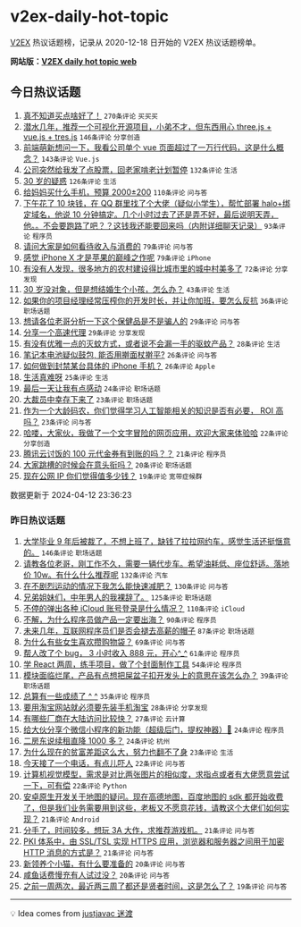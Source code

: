 # v2ex-daily-hot-topic

[V2EX](https://www.v2ex.com/) 热议话题榜，记录从 2020-12-18 日开始的 V2EX 热议话题榜单。

**网站版：[V2EX daily hot topic web](https://boojack.github.io/v2ex-daily-hot-topic-web/)**

## 今日热议话题

<!-- TODAY BEGIN -->

1. [真不知道买点啥好了！](https://www.v2ex.com/t/1031815) `270条评论` `买买买`
1. [潜水几年，推荐一个可视化开源项目，小弟不才，但东西用心 three.js + vue.js + tres.js](https://www.v2ex.com/t/1031827) `146条评论` `分享创造`
1. [前端萌新想问一下，我看公司单个 vue 页面超过了一万行代码，这是什么概念？](https://www.v2ex.com/t/1031826) `143条评论` `Vue.js`
1. [公司突然给我发了点股票，回老家啃老计划暂停](https://www.v2ex.com/t/1031908) `132条评论` `生活`
1. [30 岁的疑惑](https://www.v2ex.com/t/1031820) `126条评论` `生活`
1. [给妈妈买什么手机，预算 2000±200](https://www.v2ex.com/t/1031819) `110条评论` `问与答`
1. [下午花了 10 块钱，在 QQ 群里找了个大佬（疑似小学生），帮忙部署 halo+绑定域名，他说 10 分钟搞定。几个小时过去了还是弄不好，最后说明天弄，他。。不会要跑路了吧？？这钱我还能要回来吗（内附详细聊天记录）](https://www.v2ex.com/t/1032006) `93条评论` `程序员`
1. [请问大家是如何看待收入与消费的](https://www.v2ex.com/t/1031963) `79条评论` `问与答`
1. [感觉 iPhone X 才是苹果的巅峰之作呢](https://www.v2ex.com/t/1031835) `79条评论` `iPhone`
1. [有没有人发现，很多地方的农村建设得比城市里的城中村美多了](https://www.v2ex.com/t/1031890) `72条评论` `分享发现`
1. [30 岁没对象，但是想结婚生个小孩，怎么办？](https://www.v2ex.com/t/1032017) `43条评论` `生活`
1. [如果你的项目经理经常压榨你的开发时长，并让你加班，要怎么反抗](https://www.v2ex.com/t/1032012) `36条评论` `职场话题`
1. [想请各位老哥分析一下这个保健品是不是骗人的](https://www.v2ex.com/t/1031973) `29条评论` `问与答`
1. [分享一个高速代理](https://www.v2ex.com/t/1031954) `29条评论` `分享发现`
1. [有没有优雅一点的灭蚊方式，或者说不会漏一手的驱蚊产品？](https://www.v2ex.com/t/1031947) `28条评论` `生活`
1. [笔记本电池疑似鼓包, 能否用擀面杖擀平?](https://www.v2ex.com/t/1032055) `26条评论` `问与答`
1. [如何做到封禁某台具体的 iPhone 手机？](https://www.v2ex.com/t/1032044) `26条评论` `Apple`
1. [生活真难呀](https://www.v2ex.com/t/1032014) `25条评论` `生活`
1. [最后一天让我有点感动](https://www.v2ex.com/t/1031985) `24条评论` `职场话题`
1. [大裁员中幸存下来了](https://www.v2ex.com/t/1031849) `23条评论` `职场话题`
1. [作为一个大龄码农，你们觉得学习人工智能相关的知识是否有必要， ROI 高吗？](https://www.v2ex.com/t/1031816) `23条评论` `问与答`
1. [哈喽，大家伙，我做了一个文字冒险的网页应用，欢迎大家来体验哈](https://www.v2ex.com/t/1032008) `22条评论` `分享创造`
1. [腾讯云讨饭的 100 元代金券有到账的吗？？](https://www.v2ex.com/t/1031894) `21条评论` `程序员`
1. [大家跳槽的时候会在意头衔吗？](https://www.v2ex.com/t/1031853) `20条评论` `职场话题`
1. [现在公网 IP 你们觉得值多少钱？](https://www.v2ex.com/t/1032041) `19条评论` `宽带症候群`

数据更新于 2024-04-12 23:36:23

<!-- TODAY END -->

### 昨日热议话题

<!-- YESTERDAY BEGIN -->

1. [大学毕业 9 年后被裁了，不想上班了，缺钱了拉拉网约车，感觉生活还挺惬意的。](https://www.v2ex.com/t/1031505) `146条评论` `职场话题`
1. [请教各位老哥，刚工作不久，需要一辆代步车。希望油耗低、座位舒适。落地价 10w。有什么什么推荐呢](https://www.v2ex.com/t/1031562) `132条评论` `汽车`
1. [在不剧烈运动的情况下我怎么能快速减肥？](https://www.v2ex.com/t/1031605) `130条评论` `问与答`
1. [兄弟姐妹们，中年男人的我裸辞了。](https://www.v2ex.com/t/1031614) `125条评论` `职场话题`
1. [不停的弹出各种 iCloud 账号登录是什么情况？](https://www.v2ex.com/t/1031498) `110条评论` `iCloud`
1. [不解，为什么程序员做产品一定要出海？](https://www.v2ex.com/t/1031514) `90条评论` `程序员`
1. [未来几年，互联网程序员们是否会褪去高薪的帽子](https://www.v2ex.com/t/1031500) `87条评论` `职场话题`
1. [为什么有些女生喜欢攒购物袋？](https://www.v2ex.com/t/1031551) `69条评论` `问与答`
1. [帮人改了个 bug， 3 小时收入 888 元，开心^_^](https://www.v2ex.com/t/1031548) `61条评论` `程序员`
1. [学 React 两周，练手项目，做了个封面制作工具](https://www.v2ex.com/t/1031507) `54条评论` `程序员`
1. [模块面临烂尾，产品有点想把屎盆子扣开发头上的意思在该怎么办？](https://www.v2ex.com/t/1031705) `39条评论` `职场话题`
1. [总算有一些成绩了 ^ ^](https://www.v2ex.com/t/1031645) `35条评论` `程序员`
1. [要用淘宝网站就必须要先装手机淘宝](https://www.v2ex.com/t/1031533) `28条评论` `分享发现`
1. [有哪些厂商在大陆访问比较快？](https://www.v2ex.com/t/1031748) `27条评论` `云计算`
1. [给大伙分享个微信小程序的新功能（超级后门，提权神器）🤣](https://www.v2ex.com/t/1031676) `24条评论` `程序员`
1. [二房东说续租直降 1000 多？](https://www.v2ex.com/t/1031589) `24条评论` `杭州`
1. [为什么现在的贫富差距这么大，努力也翻不了身](https://www.v2ex.com/t/1031753) `23条评论` `生活`
1. [今天接了一个电话，有点儿吓人](https://www.v2ex.com/t/1031770) `22条评论` `问与答`
1. [计算机视觉模型，需求是对比两张图片的相似度，求指点或者有大佬愿意尝试一下，可有偿](https://www.v2ex.com/t/1031584) `22条评论` `Python`
1. [安卓原生开发关于地图的疑问。现在高德地图，百度地图的 sdk 都开始收费了，但是我们业务需要用到这些，老板又不愿意花钱，请教这个大佬们如何实现？](https://www.v2ex.com/t/1031702) `21条评论` `Android`
1. [分手了，时间较多，想玩 3A 大作，求推荐游戏机。](https://www.v2ex.com/t/1031692) `21条评论` `问与答`
1. [PKI 体系中，由 SSL/TSL 实现 HTTPS 应用，浏览器和服务器之间用于加密 HTTP 消息的方式是？](https://www.v2ex.com/t/1031691) `21条评论` `问与答`
1. [新领养个小猫，有什么要准备的](https://www.v2ex.com/t/1031682) `20条评论` `问与答`
1. [咸鱼话费慢充有人试过没？](https://www.v2ex.com/t/1031572) `20条评论` `问与答`
1. [之前一周两次，最近两三周了都还是贤者时间，这是怎么了？](https://www.v2ex.com/t/1031536) `19条评论` `问与答`

<!-- YESTERDAY END -->

---

💡 Idea comes from [justjavac 迷渡](https://github.com/justjavac/)
